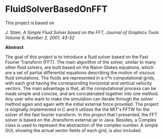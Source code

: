 # FluidSolverBasedOnFFT
This project is based on

*J. Stam, A Simple Fluid Solver based on the FFT, Journal of Graphics Tools
Volume 6, Number 2, 2001, 43-52*


**Abstract** 

The goal of this project is to introduce a fluid solver based on the Fast Fourier Transform (FFT). The main algorithm of the solver, similar to many other fluid solvers, are built based on the Naive-Stokes equations, which are a set of partial differential equations describing the motion of viscous fluid simulations. The fluids are represented in a n*n computational grids, with each grid having the corresponding horizontal and vertical velocity vectors. The main advantage is that, all the computational process can be made simple and concise, and are concatenated together into one method. Any user who want to make the simulation can iterate through the solver method again and again with the initial external force provided. The project is originally implemented in C and it utilizes the the MIT's FFTW for the solver of the fast fourier transform. In this project that I presented, the FFT solver is based on the Jtransform external jar in Java. Besides, a Complex class is used to represent the abstraction of the complex number. A simple GUI, showing the actual vector fields of each grid, is also included. 

